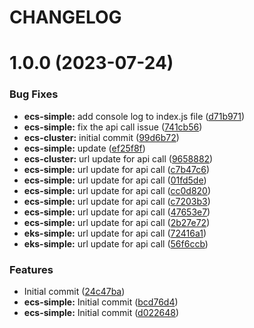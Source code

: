 # CHANGELOG

# 1.0.0 (2023-07-24)


### Bug Fixes

* **ecs-simple:** add console log to index.js file ([d71b971](https://github.com/thejaswitricon/semver/commit/d71b971efc4c18b5d382435bdc99825110e79cb8))
* **ecs-simple:** fix the api call issue ([741cb56](https://github.com/thejaswitricon/semver/commit/741cb56e845ffb892f1b102a8e2d02bfc52a57b7))
* **ecs-cluster:** initial commit ([99d6b72](https://github.com/thejaswitricon/semver/commit/99d6b725cdb7fac4eb6cf598430a46a448302677))
* **ecs-simple:** update ([ef25f8f](https://github.com/thejaswitricon/semver/commit/ef25f8f17580a08cd1c47c1d0dea894f020539ac))
* **ecs-cluster:** url update for api call ([9658882](https://github.com/thejaswitricon/semver/commit/9658882cb8cdbe4a3d8a5cda41c9e27d21f6dfe8))
* **ecs-simple:** url update for api call ([c7b47c6](https://github.com/thejaswitricon/semver/commit/c7b47c670f8ecd033b58ff31c137f8fca925f8fb))
* **ecs-simple:** url update for api call ([01fd5de](https://github.com/thejaswitricon/semver/commit/01fd5deeb14e5ceb8484c13949912579f3a69a92))
* **ecs-simple:** url update for api call ([cc0d820](https://github.com/thejaswitricon/semver/commit/cc0d820ac822bb18f2e375fec563d1d1046371dc))
* **ecs-simple:** url update for api call ([c7203b3](https://github.com/thejaswitricon/semver/commit/c7203b37fc560af8f1dd26d8d9abf408cee2ac6d))
* **ecs-simple:** url update for api call ([47653e7](https://github.com/thejaswitricon/semver/commit/47653e751c597cd2cb836cab5879bf2da4f081c7))
* **ecs-simple:** url update for api call ([2b27e72](https://github.com/thejaswitricon/semver/commit/2b27e72b7bfc6451ec6abe10a2ca74a9f76e4ecb))
* **eks-simple:** url update for api call ([72416a1](https://github.com/thejaswitricon/semver/commit/72416a1c169bf680d8c1f2c03cc9ac94394683c2))
* **eks-simple:** url update for api call ([56f6ccb](https://github.com/thejaswitricon/semver/commit/56f6ccb5b999afd64e06dab17aee327af79fcaed))


### Features

* Initial commit ([24c47ba](https://github.com/thejaswitricon/semver/commit/24c47baed4ad56943a18b96033a9286f06fe3d3b))
* **ecs-simple:** Initial commit ([bcd76d4](https://github.com/thejaswitricon/semver/commit/bcd76d441e9b25a9a069e10c78e965082c1d98dc))
* **ecs-simple:** Initial commit ([d022648](https://github.com/thejaswitricon/semver/commit/d02264885109e39549579f7c623d3ce78a9287c2))
